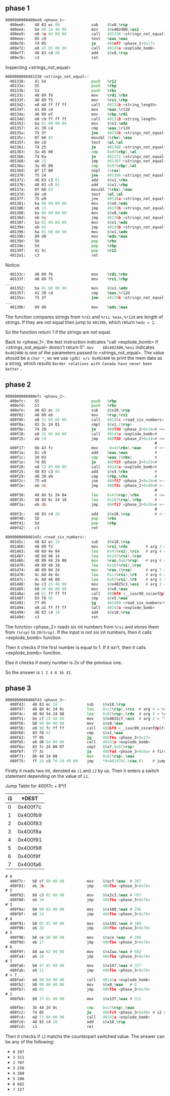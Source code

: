 ## phase 1

```asm
0000000000400ee0 <phase_1>:
  400ee0:    48 83 ec 08              sub    $0x8,%rsp
  400ee4:    be 00 24 40 00           mov    $0x402400,%esi
  400ee9:    e8 4a 04 00 00           call   401338 <strings_not_equal>
  400eee:    85 c0                    test   %eax,%eax
  400ef0:    74 05                    je     400ef7 <phase_1+0x17>
  400ef2:    e8 43 05 00 00           call   40143a <explode_bomb>
  400ef7:    48 83 c4 08              add    $0x8,%rsp
  400efb:    c3                       ret    
```

Inspecting <strings_not_equal>

```asm
0000000000401338 <strings_not_equal>:
  401338:    41 54                    push   %r12
  40133a:    55                       push   %rbp
  40133b:    53                       push   %rbx
  40133c:    48 89 fb                 mov    %rdi,%rbx
  40133f:    48 89 f5                 mov    %rsi,%rbp
  401342:    e8 d4 ff ff ff           call   40131b <string_length>
  401347:    41 89 c4                 mov    %eax,%r12d
  40134a:    48 89 ef                 mov    %rbp,%rdi
  40134d:    e8 c9 ff ff ff           call   40131b <string_length>
  401352:    ba 01 00 00 00           mov    $0x1,%edx
  401357:    41 39 c4                 cmp    %eax,%r12d
  40135a:    75 3f                    jne    40139b <strings_not_equal+0x63>
  40135c:    0f b6 03                 movzbl (%rbx),%eax
  40135f:    84 c0                    test   %al,%al
  401361:    74 25                    je     401388 <strings_not_equal+0x50>
  401363:    3a 45 00                 cmp    0x0(%rbp),%al
  401366:    74 0a                    je     401372 <strings_not_equal+0x3a>
  401368:    eb 25                    jmp    40138f <strings_not_equal+0x57>
  40136a:    3a 45 00                 cmp    0x0(%rbp),%al
  40136d:    0f 1f 00                 nopl   (%rax)
  401370:    75 24                    jne    401396 <strings_not_equal+0x5e>
  401372:    48 83 c3 01              add    $0x1,%rbx
  401376:    48 83 c5 01              add    $0x1,%rbp
  40137a:    0f b6 03                 movzbl (%rbx),%eax
  40137d:    84 c0                    test   %al,%al
  40137f:    75 e9                    jne    40136a <strings_not_equal+0x32>
  401381:    ba 00 00 00 00           mov    $0x0,%edx
  401386:    eb 13                    jmp    40139b <strings_not_equal+0x63>
  401388:    ba 00 00 00 00           mov    $0x0,%edx
  40138d:    eb 0c                    jmp    40139b <strings_not_equal+0x63>
  40138f:    ba 01 00 00 00           mov    $0x1,%edx
  401394:    eb 05                    jmp    40139b <strings_not_equal+0x63>
  401396:    ba 01 00 00 00           mov    $0x1,%edx
  40139b:    89 d0                    mov    %edx,%eax
  40139d:    5b                       pop    %rbx
  40139e:    5d                       pop    %rbp
  40139f:    41 5c                    pop    %r12
  4013a1:    c3                       ret    
```

Notice:

```asm
  40133c:    48 89 fb                 mov    %rdi,%rbx
  40133f:    48 89 f5                 mov    %rsi,%rbp
...
  401352:    ba 01 00 00 00           mov    $0x1,%edx
  401357:    41 39 c4                 cmp    %eax,%r12d
  40135a:    75 3f                    jne    40139b <strings_not_equal+0x63>
...
  40139b:    89 d0                    mov    %edx,%eax
```

The function compares strings from `%rdi` and `%rsi`. `%eax,%r12d` are length of strings. If they are not equal then jump to `40139b`, which return `%edx = 1`.

So the function return 1 if the strings are not equal.

Back to <phase_1>, the test instruction indicates "call <explode_bomb> if <strings_not_equal> doesn't return 0". `mov    $0x402400,%esi` indicates `0x402400` is one of the parameters passed to <strings_not_equal>. The value should be a `char *`, so we use `(gdb) x/s 0x402400` to print the mem data as a string, which results `Border relations with Canada have never been better.`.

## phase 2

```asm
0000000000400efc <phase_2>:
  400efc:    55                       push   %rbp                        
  400efd:    53                       push   %rbx                        
  400efe:    48 83 ec 28              sub    $0x28,%rsp                        
  400f02:    48 89 e6                 mov    %rsp,%rsi                        
  400f05:    e8 52 05 00 00           call   40145c <read_six_numbers>                        
  400f0a:    83 3c 24 01              cmpl   $0x1,(%rsp)                        
  400f0e:    74 20                    je     400f30 <phase_2+0x34># >======|              
  400f10:    e8 25 05 00 00           call   40143a <explode_bomb>#        |              
  400f15:    eb 19                    jmp    400f30 <phase_2+0x34># >======|              
                                                                  #        |
  400f17:    8b 43 fc                 mov    -0x4(%rbx),%eax      # <~~~~~~|~~|      
  400f1a:    01 c0                    add    %eax,%eax            #        |  |
  400f1c:    39 03                    cmp    %eax,(%rbx)          #        |  |  
  400f1e:    74 05                    je     400f25 <phase_2+0x29>#        |  |            
  400f20:    e8 15 05 00 00           call   40143a <explode_bomb>#        |  |            
  400f25:    48 83 c3 04              add    $0x4,%rbx            #        |  |
  400f29:    48 39 eb                 cmp    %rbp,%rbx            #        |  |
  400f2c:    75 e9                    jne    400f17 <phase_2+0x1b># >~~~~~~|~~|            
  400f2e:    eb 0c                    jmp    400f3c <phase_2+0x40># >--|   |  |            
                                                                  #    |   |  |
  400f30:    48 8d 5c 24 04           lea    0x4(%rsp),%rbx       # <======|  |     
  400f35:    48 8d 6c 24 18           lea    0x18(%rsp),%rbp      #    |      |      
  400f3a:    eb db                    jmp    400f17 <phase_2+0x1b># >~~~~~~~~~|                      
                                                                  #    |
  400f3c:    48 83 c4 28              add    $0x28,%rsp           # <--|        
  400f40:    5b                       pop    %rbx                        
  400f41:    5d                       pop    %rbp                        
  400f42:    c3                       ret    

000000000040145c <read_six_numbers>:
  40145c:    48 83 ec 18              sub    $0x18,%rsp
  401460:    48 89 f2                 mov    %rsi,%rdx        # arg 3 = %rsi
  401463:    48 8d 4e 04              lea    0x4(%rsi),%rcx   # arg 4 = %rsi+4
  401467:    48 8d 46 14              lea    0x14(%rsi),%rax
  40146b:    48 89 44 24 08           mov    %rax,0x8(%rsp)   # arg 8 = %rsi+20
  401470:    48 8d 46 10              lea    0x10(%rsi),%rax
  401474:    48 89 04 24              mov    %rax,(%rsp)      # arg 7 = %rsi+16
  401478:    4c 8d 4e 0c              lea    0xc(%rsi),%r9    # arg 6 = %rsi+12
  40147c:    4c 8d 46 08              lea    0x8(%rsi),%r8    # arg 5 = %rsi+8
  401480:    be c3 25 40 00           mov    $0x4025c3,%esi   # arg 2 = 0x4025c3
  401485:    b8 00 00 00 00           mov    $0x0,%eax
  40148a:    e8 61 f7 ff ff           call   400bf0 <__isoc99_sscanf@plt> # arg 1: user input
  40148f:    83 f8 05                 cmp    $0x5,%eax
  401492:    7f 05                    jg     401499 <read_six_numbers+0x3d>
  401494:    e8 a1 ff ff ff           call   40143a <explode_bomb>
  401499:    48 83 c4 18              add    $0x18,%rsp
  40149d:    c3                       ret    
```

The function <phase_2> reads six int numbers from `%rsi` and stores them from `(%rsp)` to `20(%rsp)`. If the input is not six int numbers, then it calls <explode_bomb> function.

Then it checks if the first number is equal to 1. If it isn't, then it calls <explode_bomb> function. 

Else it checks if every number is 2x of the previous one.

So the answer is `1 2 4 8 16 32`.

## phase 3
```asm
0000000000400f43 <phase_3>:
  400f43:	48 83 ec 18          	sub    $0x18,%rsp
  400f47:	48 8d 4c 24 0c       	lea    0xc(%rsp),%rcx  # arg 4 = %rsp + 12
  400f4c:	48 8d 54 24 08       	lea    0x8(%rsp),%rdx  # arg 3 = %rsp + 8
  400f51:	be cf 25 40 00       	mov    $0x4025cf,%esi  # arg 2 = "%d %d"
  400f56:	b8 00 00 00 00       	mov    $0x0,%eax
  400f5b:	e8 90 fc ff ff       	call   400bf0 <__isoc99_sscanf@plt>
  400f60:	83 f8 01             	cmp    $0x1,%eax
  400f63:	7f 05                	jg     400f6a <phase_3+0x27>
  400f65:	e8 d0 04 00 00       	call   40143a <explode_bomb>
  400f6a:	83 7c 24 08 07       	cmpl   $0x7,0x8(%rsp)
  400f6f:	77 3c                	ja     400fad <phase_3+0x6a> # first int (denoted as i1) should <= 7 (unsigned)
  400f71:	8b 44 24 08          	mov    0x8(%rsp),%eax
  400f75:	ff 24 c5 70 24 40 00 	jmp    *0x402470(,%rax,8)    # jump to 400f7c + 8*i1
```

Firstly it reads two int, denoted as `i1` and `i2` by us. Then it enters a switch statement depending on the value of `i1`.

Jump Table for 400f7c + 8*i1

| i1 |  *DEST   |
|----|----------|
| 0  | 0x400f7c |
| 1  | 0x400fb9 |
| 2  | 0x400f83 |
| 3  | 0x400f8a |
| 4  | 0x400f91 |
| 5  | 0x400f98 |
| 6  | 0x400f9f |
| 7  | 0x400fa6 |

```asm
# 0
  400f7c:	b8 cf 00 00 00       	mov    $0xcf,%eax  # 207
  400f81:	eb 3b                	jmp    400fbe <phase_3+0x7b>
# 2
  400f83:	b8 c3 02 00 00       	mov    $0x2c3,%eax # 707
  400f88:	eb 34                	jmp    400fbe <phase_3+0x7b>
# 3
  400f8a:	b8 00 01 00 00       	mov    $0x100,%eax # 256
  400f8f:	eb 2d                	jmp    400fbe <phase_3+0x7b>
# 4
  400f91:	b8 85 01 00 00       	mov    $0x185,%eax # 389
  400f96:	eb 26                	jmp    400fbe <phase_3+0x7b>
# 5
  400f98:	b8 ce 00 00 00       	mov    $0xce,%eax  # 206
  400f9d:	eb 1f                	jmp    400fbe <phase_3+0x7b>
# 6
  400f9f:	b8 aa 02 00 00       	mov    $0x2aa,%eax # 682
  400fa4:	eb 18                	jmp    400fbe <phase_3+0x7b>
# 7
  400fa6:	b8 47 01 00 00       	mov    $0x147,%eax # 327
  400fab:	eb 11                	jmp    400fbe <phase_3+0x7b>
# > 7
  400fad:	e8 88 04 00 00       	call   40143a <explode_bomb>
  400fb2:	b8 00 00 00 00       	mov    $0x0,%eax   # 0
  400fb7:	eb 05                	jmp    400fbe <phase_3+0x7b>
# 1
  400fb9:	b8 37 01 00 00       	mov    $0x137,%eax # 311

  400fbe:	3b 44 24 0c          	cmp    0xc(%rsp),%eax
  400fc2:	74 05                	je     400fc9 <phase_3+0x86> # i2 should equal to %eax
  400fc4:	e8 71 04 00 00       	call   40143a <explode_bomb>
  400fc9:	48 83 c4 18          	add    $0x18,%rsp
  400fcd:	c3                   	ret    
```

Then it checks if `i2` matchs the counterpart switched value. The answer can be any of the following:
- `0 207`
- `1 311`
- `2 707`
- `3 256`
- `4 389`
- `5 206`
- `6 682`
- `7 327`